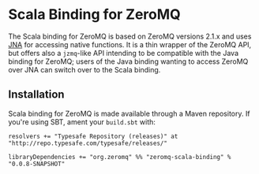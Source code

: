 # Scala Binding for ZeroMQ

The Scala binding for ZeroMQ is based on ZeroMQ versions 2.1.x and uses [JNA][]
for accessing native functions. It is a thin wrapper of the ZeroMQ API, but
offers also a `jzmq`-like API intending to be compatible with the Java binding
for ZeroMQ; users of the Java binding wanting to access ZeroMQ over JNA can
switch over to the Scala binding.

[JNA]: https://github.com/twall/jna

## Installation

Scala binding for ZeroMQ is made available through a Maven repository. If
you're using SBT, ament your `build.sbt` with:

````
resolvers += "Typesafe Repository (releases)" at "http://repo.typesafe.com/typesafe/releases/"

libraryDependencies += "org.zeromq" %% "zeromq-scala-binding" % "0.0.8-SNAPSHOT"
````
